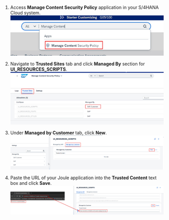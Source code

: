 1. Access **Manage Content Security Policy** application in your S/4HANA Cloud system.</br>
 ![contentsecuritypolicy](1.jpg)

2. Navigate to **Trusted Sites** tab and click **Managed By** section for **UI_RESOURCES_SCRIPTS**.
  ![contentsecuritypolicy](2.jpg)
   
3. Under **Managed by Customer** tab, click **New**.</br>
![contentsecuritypolicy](3.jpg)

4. Paste the URL of your Joule application into the **Trusted Content** text box and click **Save**.</br>
![contentsecuritypolicy](4.jpg)
